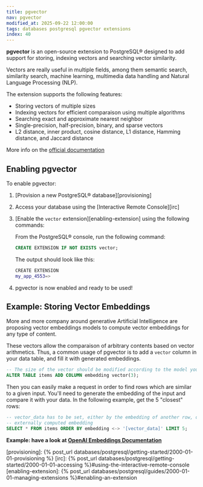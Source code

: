 ```yaml
---
title: pgvector
nav: pgvector
modified_at: 2025-09-22 12:00:00
tags: databases postgresql pgvector extensions
index: 40
---
```


**pgvector** is an open-source extension to PostgreSQL® designed to add support for
storing, indexing vectors and searching vector similarity.

Vectors are really useful in multiple fields, among them semantic search,
similarity search, machine learning, multimedia data handling and Natural
Language Processing (NLP).

The extension supports the following features:

- Storing vectors of multiple sizes
- Indexing vectors for efficient comparaison using multiple algorithms
- Searching exact and approximate nearest neighbor
- Single-precision, half-precision, binary, and sparse vectors
- L2 distance, inner product, cosine distance, L1 distance, Hamming distance, and Jaccard distance

More info on the [official documentation][official_doc]

## Enabling pgvector

To enable pgvector:

1. [Provision a new PostgreSQL® database][provisioning]
2. Access your database using the [Interactive Remote Console][irc]
3. [Enable the `vector` extension][enabling-extension] using the following commands:

    From the PostgreSQL® console, run the following command:

    ```sql
    CREATE EXTENSION IF NOT EXISTS vector;
    ```

    The output should look like this:

    ```bash
    CREATE EXTENSION
    my_app_4553=>
    ```

4. pgvector is now enabled and ready to be used!

## Example: Storing Vector Embeddings

More and more company around generative Artificial Intelligence are proposing
vector embeddings models to compute vector embeddings for any type of content.

These vectors allow the comparaison of arbitrary contents based on vector
arithmetics. Thus, a common usage of pgvector is to add a `vector` column in
your data table, and fill it with generated embeddings.

```sql
-- The size of the vector should be modified according to the model you are using
ALTER TABLE items ADD COLUMN embedding vector(3);
```

Then you can easily make a request in order to find rows which are similar to a
given input. You'll need to generate the embedding of the input and compare it
with your data. In the following example, get the 5 "closest" rows:

```sql
-- vector_data has to be set, either by the embedding of another row, or by an
-- externally computed embedding
SELECT * FROM items ORDER BY embedding <-> '[vector_data]' LIMIT 5;
```

__Example: have a look at [OpenAI Embeddings Documentation][embeddings]__

[official_doc]: https://github.com/pgvector/pgvector
[embeddings]: https://platform.openai.com/docs/guides/embeddings

[provisioning]: {% post_url databases/postgresql/getting-started/2000-01-01-provisioning %}
[irc]: {% post_url databases/postgresql/getting-started/2000-01-01-accessing %}#using-the-interactive-remote-console
[enabling-extension]: {% post_url databases/postgresql/guides/2000-01-01-managing-extensions %}#enabling-an-extension
